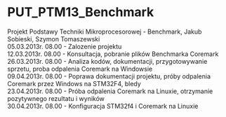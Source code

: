 PUT_PTM13_Benchmark
===================

Projekt Podstawy Techniki Mikroprocesorowej - Benchmark, Jakub Sobieski, Szymon Tomaszewski  
05.03.2013r. 08.00 - Zalozenie projektu  
12.03.2013r. 08.00 - Konsultacja, pobranie plików Benchmarka Coremark                                                     
26.03.2013r. 08.00 - Analiza kodów, dokumentacji, przygotowywanie sprzetu, proba odpalenia Coremark na Windowsie        
09.04.2013r. 08.00 - Poprawa dokumentacji projektu, próby odpalenia Coremark przez Windows na STM32F4, bledy            
23.04.2013r. 08.00 - Próba odpalenia Coremark na Linuxie, otrzymanie pozytywnego rezultatu i wyników  
30.04.2013r. 08.00 - Konfiguracja STM32f4 i Coremark na Linuxie
